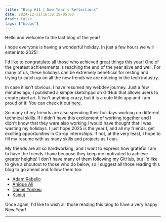 ```yaml
---
title: "Blog #11 | New Year's Reflections"
date: 2024-12-31T16:39:19-05:00
draft: false
tags: ["blogs"]
---
```


Hello and welcome to the last blog of the year!

I hope everyone is having a wonderful holiday. In just a few hours we will enter into 2025!

I'd like to congratulate all those who achieved great things this year! One of the greatest achievements is reaching the end of the year alive and well. For many of us, these holidays can be extremely beneficial for resting and trying to catch up on all the new trends we are noticing in the tech industry.

In case it isn't obvious, I have resumed my webdev journey. Just a few minutes ago, I published a simple sketchpad on GitHub that allows users to create pixel art. It isn't anything crazy, but it is a cute little app and I am proud of it! You can check it out [here](https://arshjameel.github.io/Sketchpad/).

So many of my friends are also spending their holidays working on different technical skills. If I didn't have this excitement of working together and I didn't know that they were also working I would have thought that I was wasting my holidays. I just hope 2025 is the year I, and all my friends, get exciting opportunities in Co-op internships. If not, at the very least, I hope to fill my resume with as many skills and projects as I can.

My friends are all so hardworking, and I want to express how grateful I am to have the friends I have because they keep me motivated to achieve greater heights! I don't have many of them following my GitHub, but I'd like to give a shoutout to those who do below, so I suggest all those reading this blog to go ahead and follow them too:

* [Adam Rebello](https://github.com/adam-rebello)
* [Anique Ali](https://github.com/aniqueali17)
* [Daniel Yonkeu](https://github.com/danielyonkeucheunko)
* [Kshitij](https://github.com/ksmavai)

Once again, I'd like to wish all those reading this blog to have a very happy New Year!

---